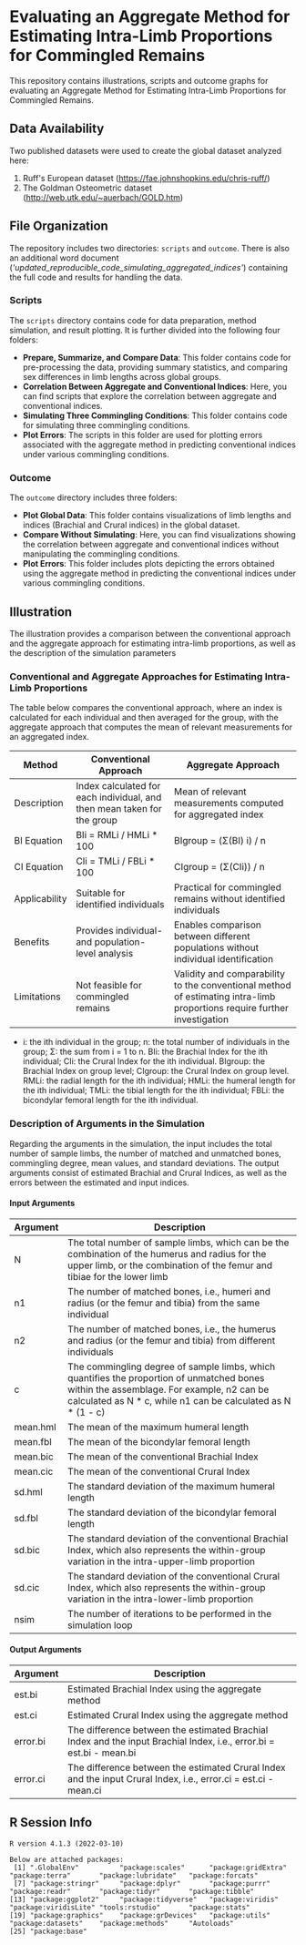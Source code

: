 # Evaluating an Aggregate Method for Estimating Intra-Limb Proportions for Commingled Remains

This repository contains illustrations, scripts and outcome graphs for evaluating an Aggregate Method for Estimating Intra-Limb Proportions for Commingled Remains.

## Data Availability
Two published datasets were used to create the global dataset analyzed here:
1. Ruff's European dataset (https://fae.johnshopkins.edu/chris-ruff/)
2. The Goldman Osteometric dataset (http://web.utk.edu/~auerbach/GOLD.htm)

## File Organization
The repository includes two directories: `scripts` and `outcome`. 
There is also an additional word document (_'updated_reproducible_code_simulating_aggregated_indices'_) containing the full code and results for handling the data.

### Scripts
The `scripts` directory contains code for data preparation, method simulation, and result plotting. It is further divided into the following four folders:

- **Prepare, Summarize, and Compare Data**: This folder contains code for pre-processing the data, providing summary statistics, and comparing sex differences in limb lengths across global groups.
- **Correlation Between Aggregate and Conventional Indices**: Here, you can find scripts that explore the correlation between aggregate and conventional indices.
- **Simulating Three Commingling Conditions**: This folder contains code for simulating three commingling conditions.
- **Plot Errors**: The scripts in this folder are used for plotting errors associated with the aggregate method in predicting conventional indices under various commingling conditions.

### Outcome
The `outcome` directory includes three folders:

- **Plot Global Data**: This folder contains visualizations of limb lengths and indices (Brachial and Crural indices) in the global dataset.
- **Compare Without Simulating**: Here, you can find visualizations showing the correlation between aggregate and conventional indices without manipulating the commingling conditions.
- **Plot Errors**: This folder includes plots depicting the errors obtained using the aggregate method in predicting the conventional indices under various commingling conditions.
 
## Illustration

The illustration provides a comparison between the conventional approach and the aggregate approach for estimating intra-limb proportions, as well as the description of the simulation parameters

### Conventional and Aggregate Approaches for Estimating Intra-Limb Proportions
The table below compares the conventional approach, where an index is calculated for each individual and then averaged for the group, with the aggregate approach that computes the mean of relevant measurements for an aggregated index. 

| Method                | Conventional Approach                                                                          | Aggregate Approach                                                                      |
|-----------------------|----------------------------------------------------------------------------------------------|------------------------------------------------------------------------------------------|
| Description           | Index calculated for each individual, and then mean taken for the group                       | Mean of relevant measurements computed for aggregated index                              |
| BI Equation           | BIi = RMLi / HMLi * 100                                                                       | BIgroup = (Σ(BI) i) / n                                                                  |
| CI Equation           | CIi = TMLi / FBLi * 100                                                                       | CIgroup = (Σ(CIi)) / n                                                                   |
| Applicability         | Suitable for identified individuals                                                           | Practical for commingled remains without identified individuals                          |
| Benefits              | Provides individual- and population-level analysis                                           | Enables comparison between different populations without individual identification      |
| Limitations           | Not feasible for commingled remains                                                           | Validity and comparability to the conventional method of estimating intra-limb proportions require further investigation |
* i: the ith individual in the group; n: the total number of individuals in the group; Σ: the sum from i = 1 to n. BIi: the Brachial Index for the ith individual; CIi: the Crural Index for the ith individual. BIgroup: the Brachial Index on group level; CIgroup: the Crural Index on group level. RMLi: the radial length for the ith individual; HMLi: the humeral length for the ith individual; TMLi: the tibial length for the ith individual; FBLi: the bicondylar femoral length for the ith individual. 

### Description of Arguments in the Simulation
Regarding the arguments in the simulation, the input includes the total number of sample limbs, the number of matched and unmatched bones, commingling degree, mean values, and standard deviations. The output arguments consist of estimated Brachial and Crural Indices, as well as the errors between the estimated and input indices.
#### Input Arguments
| Argument     | Description                                                                             |
|--------------|-----------------------------------------------------------------------------------------|
| N            | The total number of sample limbs, which can be the combination of the humerus and radius for the upper limb, or the combination of the femur and tibiae for the lower limb |
| n1           | The number of matched bones, i.e., humeri and radius (or the femur and tibia) from the same individual |
| n2           | The number of matched bones, i.e., the humerus and radius (or the femur and tibia) from different individuals |
| c            | The commingling degree of sample limbs, which quantifies the proportion of unmatched bones within the assemblage. For example, n2 can be calculated as N * c, while n1 can be calculated as N * (1 - c) |
| mean.hml     | The mean of the maximum humeral length                                                  |
| mean.fbl     | The mean of the bicondylar femoral length                                               |
| mean.bic     | The mean of the conventional Brachial Index                                             |
| mean.cic     | The mean of the conventional Crural Index                                               |
| sd.hml       | The standard deviation of the maximum humeral length                                    |
| sd.fbl       | The standard deviation of the bicondylar femoral length                                 |
| sd.bic       | The standard deviation of the conventional Brachial Index, which also represents the within-group variation in the intra-upper-limb proportion |
| sd.cic       | The standard deviation of the conventional Crural Index, which also represents the within-group variation in the intra-lower-limb proportion |
| nsim         | The number of iterations to be performed in the simulation loop                          |

#### Output Arguments
| Argument     | Description                                                                 |
|--------------|-----------------------------------------------------------------------------|
| est.bi       | Estimated Brachial Index using the aggregate method                          |
| est.ci       | Estimated Crural Index using the aggregate method                            |
| error.bi     | The difference between the estimated Brachial Index and the input Brachial Index, i.e., error.bi = est.bi - mean.bi |
| error.ci     | The difference between the estimated Crural Index and the input Crural Index, i.e., error.ci = est.ci - mean.ci |

## R Session Info
```
R version 4.1.3 (2022-03-10)
  
Below are attached packages:
 [1] ".GlobalEnv"          "package:scales"      "package:gridExtra"   "package:terra"       "package:lubridate"   "package:forcats"    
 [7] "package:stringr"     "package:dplyr"       "package:purrr"       "package:readr"       "package:tidyr"       "package:tibble"     
[13] "package:ggplot2"     "package:tidyverse"   "package:viridis"     "package:viridisLite" "tools:rstudio"       "package:stats"      
[19] "package:graphics"    "package:grDevices"   "package:utils"       "package:datasets"    "package:methods"     "Autoloads"          
[25] "package:base"

```
